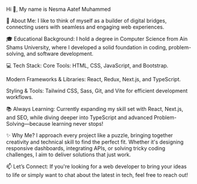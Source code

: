 Hi 👋, My name is Nesma Aatef Muhammed

💫 About Me:
I like to think of myself as a builder of digital bridges, connecting users with seamless and engaging web experiences.

🎓 Educational Background:
I hold a degree in Computer Science from Ain Shams University, where I developed a solid foundation in coding, problem-solving, and software development.

💻 Tech Stack:
Core Tools: HTML, CSS, JavaScript, and Bootstrap.

Modern Frameworks & Libraries: React, Redux, Next.js, and TypeScript.

Styling & Tools: Tailwind CSS, Sass, Git, and Vite for efficient development workflows.

📚 Always Learning:
Currently expanding my skill set with React, Next.js, and SEO, while diving deeper into TypeScript and advanced Problem-Solving—because learning never stops!

✨ Why Me?
I approach every project like a puzzle, bringing together creativity and technical skill to find the perfect fit. Whether it's designing responsive dashboards, integrating APIs, or solving tricky coding challenges, I aim to deliver solutions that just work.

📫 Let’s Connect:
If you're looking for a web developer to bring your ideas to life or simply want to chat about the latest in tech, feel free to reach out!


